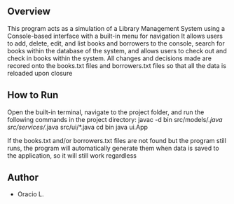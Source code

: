 ## Overview

This program acts as a simulation of a Library Management System using a Console-based interface with a built-in menu for navigation
It allows users to add, delete, edit, and list books and borrowers to the console, search for books within the database of the system, and
allows users to check out and check in books within the system. All changes and decisions made are recored onto the books.txt files and
borrowers.txt files so that all the data is reloaded upon closure

## How to Run

Open the built-in terminal, navigate to the project folder, and run the following commands in the project directory:
javac -d bin src/models/*.java src/services/*.java src/ui/*.java
cd bin
java ui.App

If the books.txt and/or borrowers.txt files are not found but the program still runs, the program will automatically generate them when 
data is saved to the application, so it will still work regardless

## Author

- Oracio L.